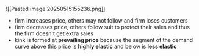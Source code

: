 ![[Pasted image 20250515155236.png]]
- firm increases price, others may not follow and firm loses customers
- firm decreases price, others follow suit to protect their sales and thus the firm doesn't get extra sales
- kink is formed at **prevailing price** because the segment of the demand curve above this price is **highly elastic** and below is **less elastic** 